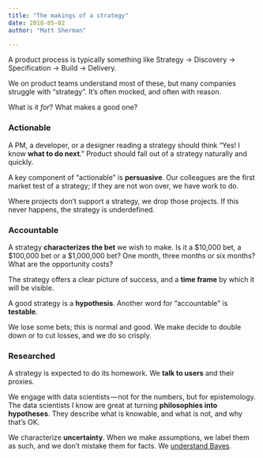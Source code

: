 ```yaml
---
title: "The makings of a strategy"
date: 2018-05-02
author: "Matt Sherman"

---
```


A product process is typically something like Strategy → Discovery → Specification → Build → Delivery.

We on product teams understand most of these, but many companies struggle with “strategy”. It’s often mocked, and often with reason.

What is it _for_? What makes a good one?

### Actionable

A PM, a developer, or a designer reading a strategy should think “Yes! I know **what to do next**.” Product should fall out of a strategy naturally and quickly.

A key component of “actionable” is **persuasive**. Our colleagues are the first market test of a strategy; if they are not won over, we have work to do.

Where projects don’t support a strategy, we drop those projects. If this never happens, the strategy is underdefined.

### Accountable

A strategy **characterizes the bet** we wish to make. Is it a $10,000 bet, a $100,000 bet or a $1,000,000 bet? One month, three months or six months? What are the opportunity costs?

The strategy offers a clear picture of success, and a **time frame** by which it will be visible.

A good strategy is a **hypothesis**. Another word for “accountable” is **testable**.

We lose some bets; this is normal and good. We make decide to double down or to cut losses, and we do so crisply.

### Researched

A strategy is expected to do its homework. We **talk to users** and their proxies.

We engage with data scientists — not for the numbers, but for epistemology. The data scientists I know are great at turning **philosophies into hypotheses**. They describe what is knowable, and what is not, and why that’s OK.

We characterize **uncertainty**. When we make assumptions, we label them as such, and we don’t mistake them for facts. We [understand Bayes](https://en.wikipedia.org/wiki/Bayesian_inference).
